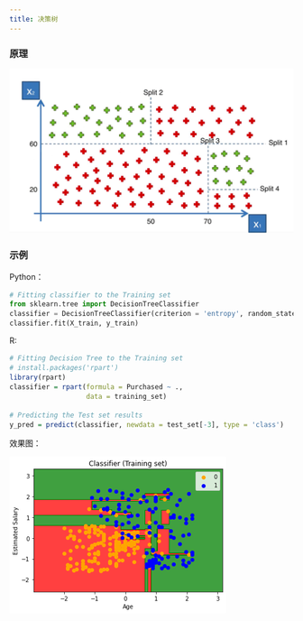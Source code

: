 ```yaml
---
title: 决策树
---
```

### 原理

<img src="./image/decision_tree/1684850475294.png" width="600" />

### 示例

Python：

```python
# Fitting classifier to the Training set
from sklearn.tree import DecisionTreeClassifier
classifier = DecisionTreeClassifier(criterion = 'entropy', random_state = 0)
classifier.fit(X_train, y_train)
```

R:

```r
# Fitting Decision Tree to the Training set
# install.packages('rpart')
library(rpart)
classifier = rpart(formula = Purchased ~ .,
                   data = training_set)

# Predicting the Test set results
y_pred = predict(classifier, newdata = test_set[-3], type = 'class')
```

效果图：

![1684850767066](./image/decision_tree/1684850767066.png)
